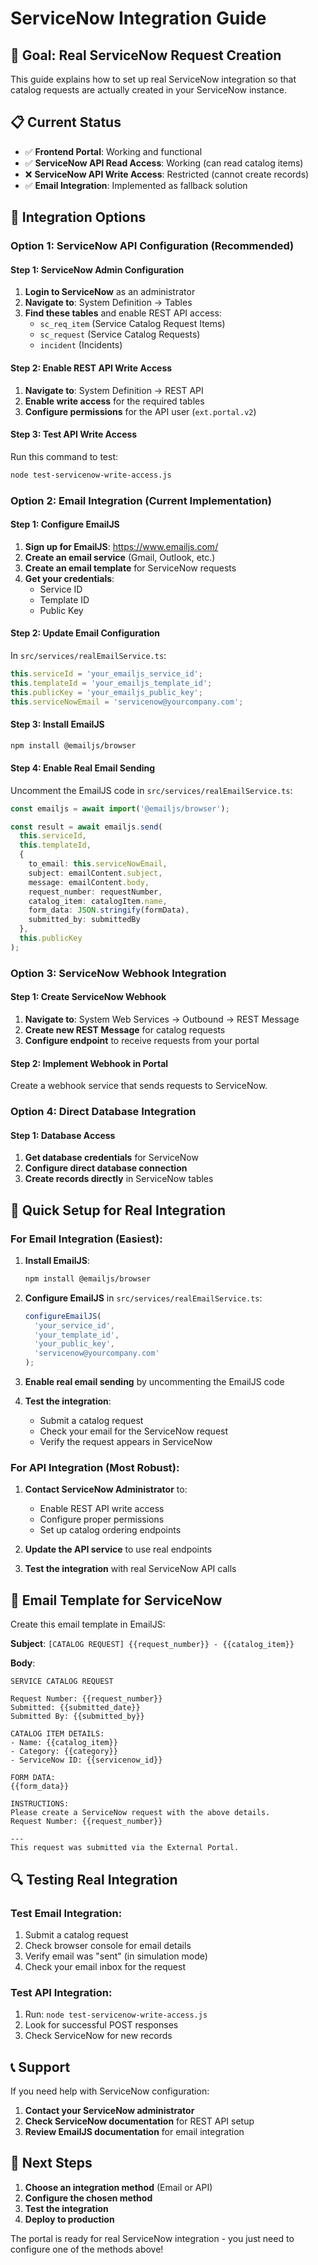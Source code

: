 # ServiceNow Integration Guide

## 🎯 **Goal: Real ServiceNow Request Creation**

This guide explains how to set up real ServiceNow integration so that catalog requests are actually created in your ServiceNow instance.

## 📋 **Current Status**

- ✅ **Frontend Portal**: Working and functional
- ✅ **ServiceNow API Read Access**: Working (can read catalog items)
- ❌ **ServiceNow API Write Access**: Restricted (cannot create records)
- ✅ **Email Integration**: Implemented as fallback solution

## 🔧 **Integration Options**

### **Option 1: ServiceNow API Configuration (Recommended)**

#### **Step 1: ServiceNow Admin Configuration**
1. **Login to ServiceNow** as an administrator
2. **Navigate to**: System Definition → Tables
3. **Find these tables** and enable REST API access:
   - `sc_req_item` (Service Catalog Request Items)
   - `sc_request` (Service Catalog Requests)
   - `incident` (Incidents)

#### **Step 2: Enable REST API Write Access**
1. **Navigate to**: System Definition → REST API
2. **Enable write access** for the required tables
3. **Configure permissions** for the API user (`ext.portal.v2`)

#### **Step 3: Test API Write Access**
Run this command to test:
```bash
node test-servicenow-write-access.js
```

### **Option 2: Email Integration (Current Implementation)**

#### **Step 1: Configure EmailJS**
1. **Sign up for EmailJS**: https://www.emailjs.com/
2. **Create an email service** (Gmail, Outlook, etc.)
3. **Create an email template** for ServiceNow requests
4. **Get your credentials**:
   - Service ID
   - Template ID
   - Public Key

#### **Step 2: Update Email Configuration**
In `src/services/realEmailService.ts`:
```typescript
this.serviceId = 'your_emailjs_service_id';
this.templateId = 'your_emailjs_template_id';
this.publicKey = 'your_emailjs_public_key';
this.serviceNowEmail = 'servicenow@yourcompany.com';
```

#### **Step 3: Install EmailJS**
```bash
npm install @emailjs/browser
```

#### **Step 4: Enable Real Email Sending**
Uncomment the EmailJS code in `src/services/realEmailService.ts`:
```typescript
const emailjs = await import('@emailjs/browser');

const result = await emailjs.send(
  this.serviceId,
  this.templateId,
  {
    to_email: this.serviceNowEmail,
    subject: emailContent.subject,
    message: emailContent.body,
    request_number: requestNumber,
    catalog_item: catalogItem.name,
    form_data: JSON.stringify(formData),
    submitted_by: submittedBy
  },
  this.publicKey
);
```

### **Option 3: ServiceNow Webhook Integration**

#### **Step 1: Create ServiceNow Webhook**
1. **Navigate to**: System Web Services → Outbound → REST Message
2. **Create new REST Message** for catalog requests
3. **Configure endpoint** to receive requests from your portal

#### **Step 2: Implement Webhook in Portal**
Create a webhook service that sends requests to ServiceNow.

### **Option 4: Direct Database Integration**

#### **Step 1: Database Access**
1. **Get database credentials** for ServiceNow
2. **Configure direct database connection**
3. **Create records directly** in ServiceNow tables

## 🚀 **Quick Setup for Real Integration**

### **For Email Integration (Easiest):**

1. **Install EmailJS**:
   ```bash
   npm install @emailjs/browser
   ```

2. **Configure EmailJS** in `src/services/realEmailService.ts`:
   ```typescript
   configureEmailJS(
     'your_service_id',
     'your_template_id', 
     'your_public_key',
     'servicenow@yourcompany.com'
   );
   ```

3. **Enable real email sending** by uncommenting the EmailJS code

4. **Test the integration**:
   - Submit a catalog request
   - Check your email for the ServiceNow request
   - Verify the request appears in ServiceNow

### **For API Integration (Most Robust):**

1. **Contact ServiceNow Administrator** to:
   - Enable REST API write access
   - Configure proper permissions
   - Set up catalog ordering endpoints

2. **Update the API service** to use real endpoints

3. **Test the integration** with real ServiceNow API calls

## 📧 **Email Template for ServiceNow**

Create this email template in EmailJS:

**Subject**: `[CATALOG REQUEST] {{request_number}} - {{catalog_item}}`

**Body**:
```
SERVICE CATALOG REQUEST

Request Number: {{request_number}}
Submitted: {{submitted_date}}
Submitted By: {{submitted_by}}

CATALOG ITEM DETAILS:
- Name: {{catalog_item}}
- Category: {{category}}
- ServiceNow ID: {{servicenow_id}}

FORM DATA:
{{form_data}}

INSTRUCTIONS:
Please create a ServiceNow request with the above details.
Request Number: {{request_number}}

---
This request was submitted via the External Portal.
```

## 🔍 **Testing Real Integration**

### **Test Email Integration:**
1. Submit a catalog request
2. Check browser console for email details
3. Verify email was "sent" (in simulation mode)
4. Check your email inbox for the request

### **Test API Integration:**
1. Run: `node test-servicenow-write-access.js`
2. Look for successful POST responses
3. Check ServiceNow for new records

## 📞 **Support**

If you need help with ServiceNow configuration:
1. **Contact your ServiceNow administrator**
2. **Check ServiceNow documentation** for REST API setup
3. **Review EmailJS documentation** for email integration

## 🎯 **Next Steps**

1. **Choose an integration method** (Email or API)
2. **Configure the chosen method**
3. **Test the integration**
4. **Deploy to production**

The portal is ready for real ServiceNow integration - you just need to configure one of the methods above! 